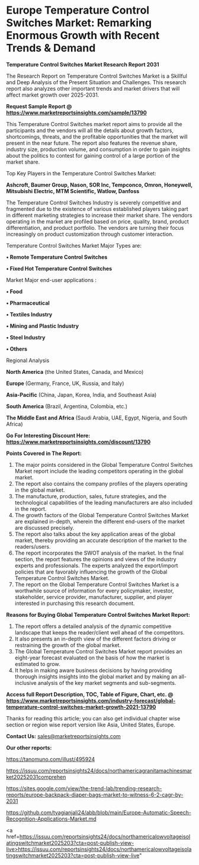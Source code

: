 # Europe Temperature Control Switches Market: Remarking Enormous Growth with Recent Trends & Demand

<strong>Temperature Control Switches Market Research Report 2031</strong>

The Research Report on Temperature Control Switches Market is a Skillful and Deep Analysis of the Present Situation and Challenges. This research report also analyzes other important trends and market drivers that will affect market growth over 2025-2031.

<strong>Request Sample Report @ <a href=https://www.marketreportsinsights.com/sample/13790>https://www.marketreportsinsights.com/sample/13790</a></strong>

This Temperature Control Switches market report aims to provide all the participants and the vendors will all the details about growth factors, shortcomings, threats, and the profitable opportunities that the market will present in the near future. The report also features the revenue share, industry size, production volume, and consumption in order to gain insights about the politics to contest for gaining control of a large portion of the market share.

Top Key Players in the Temperature Control Switches Market:

<strong>Ashcroft, Baumer Group, Nason, SOR Inc, Tempconco, Omron, Honeywell, Mitsubishi Electric, MTM Scientific, Watlow, Danfoss</strong>

The Temperature Control Switches Industry is severely competitive and fragmented due to the existence of various established players taking part in different marketing strategies to increase their market share. The vendors operating in the market are profiled based on price, quality, brand, product differentiation, and product portfolio. The vendors are turning their focus increasingly on product customization through customer interaction.

Temperature Control Switches Market Major Types are:

<strong>• Remote Temperature Control Switches

• Fixed Hot Temperature Control Switches</strong>

Market Major end-user applications :

<strong>• Food

• Pharmaceutical

• Textiles Industry

• Mining and Plastic Industry

• Steel Industry

• Others</strong>

Regional Analysis

</u><strong><b>North America</b></strong> (the United States, Canada, and Mexico)

<strong><b>Europe </b></strong>(Germany, France, UK, Russia, and Italy)

<strong><b>Asia-Pacific</b></strong> (China, Japan, Korea, India, and Southeast Asia)

<strong><b>South America</b></strong> (Brazil, Argentina, Colombia, etc.)

<strong><b>The Middle East and Africa</b></strong> (Saudi Arabia, UAE, Egypt, Nigeria, and South Africa)

<strong>Go For Interesting Discount Here: <a href=https://www.marketreportsinsights.com/discount/13790>https://www.marketreportsinsights.com/discount/13790</a></strong>

<strong>Points Covered in The Report:</strong>
<ol>
  <li>The major points considered in the Global Temperature Control Switches Market report include the leading competitors operating in the global market.</li>
  <li>The report also contains the company profiles of the players operating in the global market.</li>
  <li>The manufacture, production, sales, future strategies, and the technological capabilities of the leading manufacturers are also included in the report.</li>
  <li>The growth factors of the Global Temperature Control Switches Market are explained in-depth, wherein the different end-users of the market are discussed precisely.</li>
  <li>The report also talks about the key application areas of the global market, thereby providing an accurate description of the market to the readers/users.</li>
  <li>The report incorporates the SWOT analysis of the market. In the final section, the report features the opinions and views of the industry experts and professionals. The experts analyzed the export/import policies that are favorably influencing the growth of the Global Temperature Control Switches Market.</li>
  <li>The report on the Global Temperature Control Switches Market is a worthwhile source of information for every policymaker, investor, stakeholder, service provider, manufacturer, supplier, and player interested in purchasing this research document.</li>
</ol>
<strong>Reasons for Buying Global Temperature Control Switches Market Report:</strong>

<ol>
  <li>The report offers a detailed analysis of the dynamic competitive landscape that keeps the reader/client well ahead of the competitors.</li>
  <li>It also presents an in-depth view of the different factors driving or restraining the growth of the global market.</li>
  <li>The Global Temperature Control Switches Market report provides an eight-year forecast evaluated on the basis of how the market is estimated to grow.</li>
  <li>It helps in making aware business decisions by having providing thorough insights insights into the global market and by making an all-inclusive analysis of the key market segments and sub-segments.</li>
</ol>
<strong>Access full Report Description, TOC, Table of Figure, Chart, etc. @ <a href=https://www.marketreportsinsights.com/industry-forecast/global-temperature-control-switches-market-growth-2021-13790>https://www.marketreportsinsights.com/industry-forecast/global-temperature-control-switches-market-growth-2021-13790</a></strong>


Thanks for reading this article; you can also get individual chapter wise section or region wise report version like Asia, United States, Europe.

<strong>Contact Us:</strong>
sales@marketreportsinsights.com

<strong>Our other reports:</strong>

<a href=https://tanomuno.com/illust/495924>https://tanomuno.com/illust/495924</a>

<a href=https://issuu.com/reportsinsights24/docs/northamericagranitamachinesmarket20252031comprehen>https://issuu.com/reportsinsights24/docs/northamericagranitamachinesmarket20252031comprehen</a>

<a href=https://sites.google.com/view/the-trend-lab/trending-research-reports/europe-backpack-diaper-bags-market-to-witness-6-2-cagr-by-2031>https://sites.google.com/view/the-trend-lab/trending-research-reports/europe-backpack-diaper-bags-market-to-witness-6-2-cagr-by-2031</a>

<a href=https://github.com/tyagianjali24/abb/blob/main/Europe-Automatic-Speech-Recognition-Applications-Market.md>https://github.com/tyagianjali24/abb/blob/main/Europe-Automatic-Speech-Recognition-Applications-Market.md</a>

<a href=https://issuu.com/reportsinsights24/docs/northamericalowvoltageisolatingswitchmarket2025203?cta=post-publish-view-live>https://issuu.com/reportsinsights24/docs/northamericalowvoltageisolatingswitchmarket2025203?cta=post-publish-view-live</a>"

